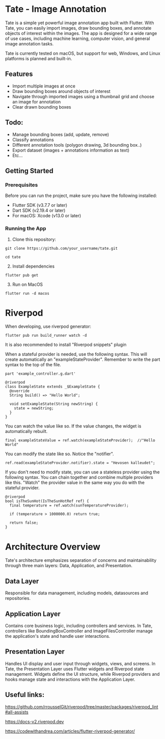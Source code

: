 # Tate - Image Annotation

Tate is a simple yet powerful image annotation app built with Flutter.
With Tate, you can easily import images, draw bounding boxes, and annotate objects of interest within the images.
The app is designed for a wide range of use cases, including machine learning, computer vision, and general image annotation tasks.

Tate is currently tested on macOS, but support for web, Windows, and Linux platforms is planned and built-in.

## Features

- Import multiple images at once
- Draw bounding boxes around objects of interest
- Navigate through imported images using a thumbnail grid and choose an image for annotation
- Clear drawn bounding boxes

## Todo:

- Manage bounding boxes (add, update, remove)
- Classify annotations
- Different annotation tools (polygon drawing, 3d bounding box..)
- Export dataset (images + annotations information as text)
- Etc...

## Getting Started

### Prerequisites

Before you can run the project, make sure you have the following installed:

- Flutter SDK (v3.7.7 or later)
- Dart SDK (v2.19.4 or later)
- For macOS: Xcode (v13.0 or later)

### Running the App

1. Clone this repository:

`git clone https://github.com/your_username/tate.git`

`cd tate`

2. Install dependencies

`flutter pub get`

3. Run on MacOS

`flutter run -d macos`

# Riverpod

When developing, use riverpod generator:

`flutter pub run build_runner watch -d`

It is also recommended to install "Riverpod snippets" plugin

When a stateful provider is needed, use the following syntax. This will create automatically an "exampleStateProvider". Remember to write the part syntax to the top of the file.

```
part 'example_controller.g.dart'

@riverpod
class ExampleState extends _$ExampleState {
  @override
  String build() => "Hello World";

  void setExampleState(String newString) {
    state = newString;
  }
}
```

You can watch the value like so. If the value changes, the widget is automatically rebuilt.

```
final exampleStateValue = ref.watch(exampleStateProvider);  //"Hello World"
```

You can modify the state like so. Notice the "notifier".

```
ref.read(exampleStateProvider.notifier).state = "Hevosen kalleudet";
```

If you don't need to modify state, you can use a stateless provider using the following syntax. You can chain together and combine multiple
providers like this. "Watch" the provider value in the same way you do with the stateful provider.

```
@riverpod
bool isTheSunHot(IsTheSunHotRef ref) {
  final temperature = ref.watch(sunTemperatureProvider);

  if (temperature > 1000000.0) return true;

  return false;
}
```

# Architecture Overview

Tate's architecture emphasizes separation of concerns and maintainability through three main layers: Data, Application, and Presentation.

## Data Layer

Responsible for data management, including models, datasources and repositories.

## Application Layer

Contains core business logic, including controllers and services. In Tate, controllers like BoundingBoxController and ImageFilesController manage the application's state and handle user interactions.

## Presentation Layer

Handles UI display and user input through widgets, views, and screens. In Tate, the Presentation Layer uses Flutter widgets and Riverpod state management. Widgets define the UI structure, while Riverpod providers and hooks manage state and interactions with the Application Layer.

## Useful links:

https://github.com/rrousselGit/riverpod/tree/master/packages/riverpod_lint#all-assists

https://docs-v2.riverpod.dev

https://codewithandrea.com/articles/flutter-riverpod-generator/
